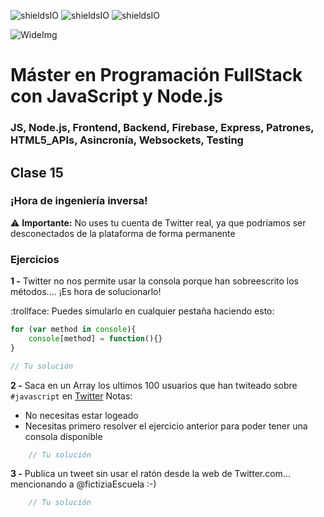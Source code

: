 ![shieldsIO](https://img.shields.io/github/issues/Fictizia/Master-en-programacion-fullstack-con-JavaScript-y-Node.js_ed3.svg)
![shieldsIO](https://img.shields.io/github/forks/Fictizia/Master-en-programacion-fullstack-con-JavaScript-y-Node.js_ed3.svg)
![shieldsIO](https://img.shields.io/github/stars/Fictizia/Master-en-programacion-fullstack-con-JavaScript-y-Node.js_ed3.svg)

![WideImg](http://fictizia.com/img/github/Fictizia-plan-estudios-github.jpg)

# Máster en Programación FullStack con JavaScript y Node.js
### JS, Node.js, Frontend, Backend, Firebase, Express, Patrones, HTML5_APIs, Asincronía, Websockets, Testing

## Clase 15

### ¡Hora de ingeniería inversa!

:warning: **Importante:** No uses tu cuenta de Twitter real, ya que podríamos ser desconectados de la plataforma de forma permanente 

### Ejercicios

**1 -** Twitter no nos permite usar la consola porque han sobreescrito los métodos.... ¡Es hora de solucionarlo!

:trollface: Puedes simularlo en cualquier pestaña haciendo esto:
```javascript
for (var method in console){
	console[method] = function(){}
}
```

```javascript
// Tu solución
```


**2 -** Saca en un Array los ultimos 100 usuarios que han twiteado sobre `#javascript` en [Twitter](https://twitter.com/hashtag/javascript?src=hash&lang=es)
Notas:
- No necesitas estar logeado
- Necesitas primero resolver el ejercicio anterior para poder tener una consola disponible

```javascript
    // Tu solución
```

**3 -** Publica un tweet sin usar el ratón desde la web de Twitter.com... mencionando a @fictiziaEscuela :-)

```javascript
    // Tu solución
```